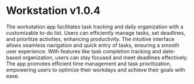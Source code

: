 # Workstation v1.0.4

The workstation app facilitates task tracking and daily organization with a customizable to-do list. Users can efficiently manage tasks, set deadlines, and prioritize activities, enhancing productivity. The intuitive interface allows seamless navigation and quick entry of tasks, ensuring a smooth user experience. With features like task completion tracking and date-based organization, users can stay focused and meet deadlines effectively. The app promotes efficient time management and task prioritization, empowering users to optimize their workdays and achieve their goals with ease.

